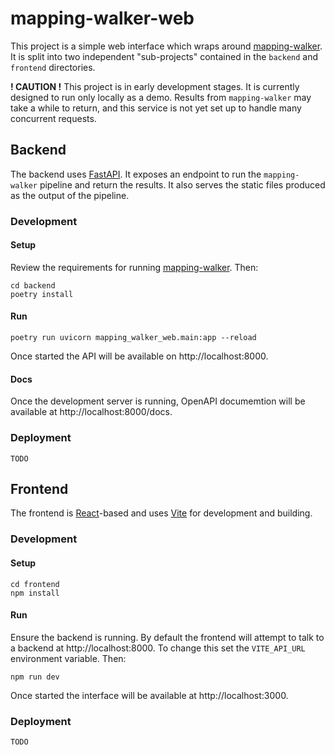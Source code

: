 # mapping-walker-web

This project is a simple web interface which wraps around [mapping-walker](https://github.com/monarch-initiative/mapping-walker). It is split into two independent "sub-projects" contained in the `backend` and `frontend` directories.

**! CAUTION !** This project is in early development stages. It is currently designed to run only locally as a demo. Results from `mapping-walker` may take a while to return, and this service is not yet set up to handle many concurrent requests. 

## Backend

The backend uses [FastAPI](https://fastapi.tiangolo.com/). It exposes an endpoint to run the `mapping-walker` pipeline and return the results. It also serves the static files produced as the output of the pipeline.

### Development 

#### Setup

Review the requirements for running [mapping-walker](https://github.com/monarch-initiative/mapping-walker#requirements). Then:

```shell
cd backend
poetry install
```

#### Run

```shell
poetry run uvicorn mapping_walker_web.main:app --reload
```

Once started the API will be available on http://localhost:8000.

#### Docs

Once the development server is running, OpenAPI documemtion will be available at http://localhost:8000/docs.

### Deployment

`TODO`


## Frontend

The frontend is [React](https://reactjs.org/)-based and uses [Vite](https://vitejs.dev/) for development and building.

### Development

#### Setup

```shell
cd frontend
npm install
```

#### Run

Ensure the backend is running. By default the frontend will attempt to talk to a backend at http://localhost:8000. To change this set the `VITE_API_URL` environment variable. Then:

```shell
npm run dev
```

Once started the interface will be available at http://localhost:3000.

### Deployment

`TODO`
